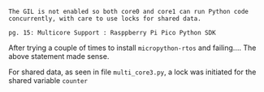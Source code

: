~~~~
The GIL is not enabled so both core0 and core1 can run Python code concurrently, with care to use locks for shared data.

pg. 15: Multicore Support : Rasppberry Pi Pico Python SDK
~~~~

After trying a couple of times to install `micropython-rtos` and failing....
The above statement made sense.

For shared data, as seen in file `multi_core3.py`, a lock was initiated for the shared variable `counter`